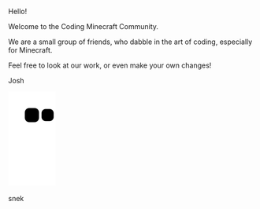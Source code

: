 Hello!

Welcome to the Coding Minecraft Community.

We are a small group of friends, who dabble in the art of coding, especially for Minecraft.

Feel free to look at our work, or even make your own changes!

Josh







 ![Snake animation](https://github.com/rafaballerini/rafaballerini/blob/output/github-contribution-grid-snake.svg)
 
 
 
 snek
